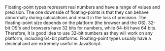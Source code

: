Floating-point types represent real numbers and have a range of values and precision. The one downside of floating-points is that they can behave abnormally during calculations and result in the loss of precision. The floating-point size depends on the platform (the browser and the OS). 32-bit OS's and browsers have 32 bits for numbers, while 64-bit have 64 bits. Therefore, it is good idea to use 32-bit numbers as they will work on any platform, including 64-bit platforms. Floating-point types usually have a decimal and are extremely useful in JavaScript.
